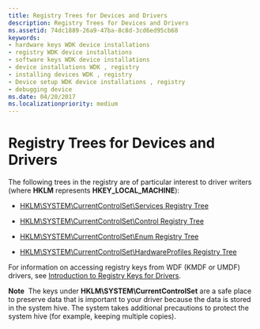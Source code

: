 ```yaml
---
title: Registry Trees for Devices and Drivers
description: Registry Trees for Devices and Drivers
ms.assetid: 74dc1889-26a9-47ba-8c8d-3cd6ed95cb68
keywords:
- hardware keys WDK device installations
- registry WDK device installations
- software keys WDK device installations
- device installations WDK , registry
- installing devices WDK , registry
- Device setup WDK device installations , registry
- debugging device
ms.date: 04/20/2017
ms.localizationpriority: medium
---
```


# Registry Trees for Devices and Drivers





The following trees in the registry are of particular interest to driver writers (where **HKLM** represents **HKEY_LOCAL_MACHINE**):

-   [HKLM\\SYSTEM\\CurrentControlSet\\Services Registry Tree](hklm-system-currentcontrolset-services-registry-tree.md)

-   [HKLM\\SYSTEM\\CurrentControlSet\\Control Registry Tree](hklm-system-currentcontrolset-control-registry-tree.md)

-   [HKLM\\SYSTEM\\CurrentControlSet\\Enum Registry Tree](hklm-system-currentcontrolset-enum-registry-tree.md)

-   [HKLM\\SYSTEM\\CurrentControlSet\\HardwareProfiles Registry Tree](hklm-system-currentcontrolset-hardwareprofiles-registry-tree.md)

For information on accessing registry keys from WDF (KMDF or UMDF) drivers, see [Introduction to Registry Keys for Drivers](../wdf/introduction-to-registry-keys-for-drivers.md).

**Note**  The keys under **HKLM\\SYSTEM\\CurrentControlSet** are a safe place to preserve data that is important to your driver because the data is stored in the system hive. The system takes additional precautions to protect the system hive (for example, keeping multiple copies).

 

 

 





